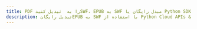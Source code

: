 ---title: PDF را به  تبدیل کنیدSWF، EPUB به SWF مبدل رایگان یا Python SDKdescription: تبدیل رایگانEPUB به SWF با استفاده از Python Cloud APIs & SDK همچنین اسناد PDF را در Cloud ایجاد، ویرایش و رندر کنید.---